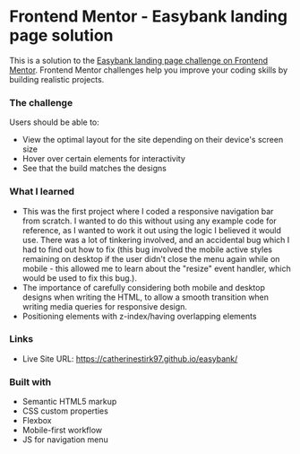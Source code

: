 # Frontend Mentor - Easybank landing page solution

This is a solution to the [Easybank landing page challenge on Frontend Mentor](https://www.frontendmentor.io/challenges/easybank-landing-page-WaUhkoDN). Frontend Mentor challenges help you improve your coding skills by building realistic projects. 

### The challenge

Users should be able to:

- View the optimal layout for the site depending on their device's screen size
- Hover over certain elements for interactivity 
- See that the build matches the designs 

### What I learned

- This was the first project where I coded a responsive navigation bar from scratch. I wanted to do this without using any example code for reference, as I wanted to work it out using the logic I believed it would use. There was a lot of tinkering involved, and an accidental bug which I had to find out how to fix (this bug involved the mobile active styles remaining on desktop if the user didn't close the menu again while on mobile - this allowed me to learn about the "resize" event handler, which would be used to fix this bug.). 
- The importance of carefully considering both mobile and desktop designs when writing the HTML, to allow a smooth transition when writing media queries for responsive design.
- Positioning elements with z-index/having overlapping elements

### Links
- Live Site URL: https://catherinestirk97.github.io/easybank/

### Built with

- Semantic HTML5 markup
- CSS custom properties
- Flexbox
- Mobile-first workflow
- JS for navigation menu



